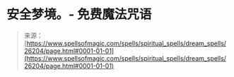<!--yml

category: 未分类

date: 2024-06-12 19:13:55

-->

# 安全梦境。- 免费魔法咒语

> 来源：[https://www.spellsofmagic.com/spells/spiritual_spells/dream_spells/26204/page.html#0001-01-01](https://www.spellsofmagic.com/spells/spiritual_spells/dream_spells/26204/page.html#0001-01-01)
